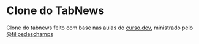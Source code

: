 # Clone do TabNews

Clone do tabnews feito com base nas aulas do [curso.dev](https://curso.dev), ministrado pelo [@filipedeschamps](https://github.com/filipedeschamps)
